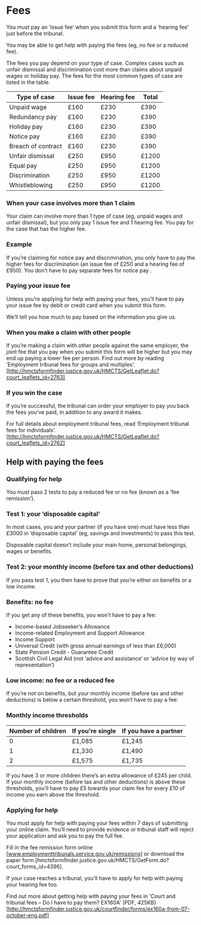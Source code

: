 # Fees

You must pay an ‘issue fee’ when you submit this form and a ‘hearing fee’ just before the tribunal.
 
You may be able to get help with paying the fees (eg, no fee or a reduced fee).
 
The fees you pay depend on your type of case. Complex cases such as unfair dismissal and discrimination cost more than claims about unpaid wages or holiday pay. The fees  for the most common types of case are listed in the table.

|Type of case|Issue fee|Hearing fee|Total|
|------------|---------|-----------|-----|
|Unpaid wage|£160|£230|£390|
|Redundancy pay|£160|£230|£390|
|Holiday pay|£160|£230|£390|
|Notice pay|£160|£230|£390|
|Breach of contract|£160|£230|£390|
|Unfair dismissal|£250|£950|£1200|
|Equal pay|£250|£950|£1200|
|Discrimination|£250|£950|£1200|
|Whistleblowing|£250|£950|£1200|

### When your case involves more than 1 claim
 
Your claim can involve more than 1 type of case (eg, unpaid wages and unfair dismissal), but you only pay 1 issue fee and 1 hearing fee. You pay for the case that has the higher fee.
 
### Example
If you’re claiming for notice pay and discrimination, you only have to pay the higher fees for discrimination (an issue fee of £250 and a hearing fee of £950). You don’t have to pay separate fees for notice pay .
 
 
### Paying your issue fee
 
Unless you’re applying for help with paying your fees, you’ll have to pay your issue fee by debit or credit card when you submit this form.
 
We’ll tell you how much to pay based on the information you give us.

### When you make a claim with other people
 
If you’re making a claim with other people against the same employer, the joint fee that you pay when you submit this form will be higher but you may end up paying a lower fee per person. Find out more by reading ‘Employment tribunal fees for groups and multiples’. [http://hmctsformfinder.justice.gov.uk/HMCTS/GetLeaflet.do?court_leaflets_id=2763]
 
 
### If you win the case
 
If you’re successful, the tribunal can order your employer to pay you back the fees you’ve paid, in addition to any award it makes.
 
For full details about employment tribunal fees, read ‘Employment tribunal fees for individuals’. [http://hmctsformfinder.justice.gov.uk/HMCTS/GetLeaflet.do?court_leaflets_id=2762]

## Help with paying the fees
 
### Qualifying for help
You must pass 2 tests to pay a reduced fee or no fee (known as a ‘fee remission’).
 
### Test 1: your ‘disposable capital’
In most cases, you and your partner (if you have one) must have less than £3000 in ‘disposable capital’ (eg, savings and investments) to pass this test.
 
Disposable capital doesn’t include your main home, personal belongings, wages or benefits.
 
### Test 2: your monthly income (before tax and other deductions)
If you pass test 1, you then have to prove that you’re either on benefits or a low income.

### Benefits: no fee
If you get any of these benefits, you won't have to pay a fee:
-  Income-based Jobseeker’s Allowance
-  Income-related Employment and Support Allowance
-  Income Support
-  Universal Credit (with gross annual earnings of less than £6,000)
-  State Pension Credit - Guarantee Credit
-  Scottish Civil Legal Aid (not ‘advice and assistance’ or ‘advice by way of representation’)

### Low income: no fee or a reduced fee
If you’re not on benefits, but your monthly income (before tax and other deductions) is below a certain threshold, you won’t have to pay a fee:
 
### Monthly income thresholds

|Number of children|If you're single|If you have a partner|
|------------------|----------------|---------------------|
|0|£1,085|£1,245|
|1|£1,330|£1,490|
|2|£1,575|£1,735|

If you have 3 or more children there’s an extra allowance of £245 per child.
If your monthly income (before tax and other deductions) is above these thresholds, you’ll have to pay £5 towards your claim fee for every £10 of income you earn above the threshold.

### Applying for help
You must apply for help with paying your fees within 7 days of submitting your online claim. You’ll need to provide evidence or tribunal staff will reject your application and ask you to pay the full fee.
 
Fill in the fee remission form online [www.employmenttribunals.service.gov.uk/remissions] or download the paper form [hmctsformfinder.justice.gov.uk/HMCTS/GetForm.do?court_forms_id=4396]. 
 
If your case reaches a tribunal, you’ll have to apply for help with paying your hearing fee too.
 
Find out more about getting help with paying your fees in 'Court and tribunal fees – Do I have to pay them? EX160A' (PDF, 425KB) [http://hmctsformfinder.justice.gov.uk/courtfinder/forms/ex160a-from-07-october-eng.pdf]
